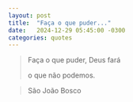 ```yaml
---
layout: post
title:  "Faça o que puder..."
date:   2024-12-29 05:45:00 -0300
categories: quotes
---
```


>Faça o que puder, Deus fará
>
>o que não podemos.

>São João Bosco
